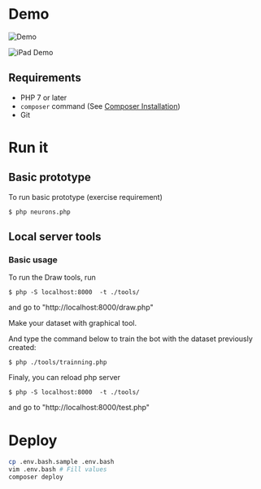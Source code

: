 # Demo
![Demo](https://user-images.githubusercontent.com/24396178/36469308-199aa730-16e7-11e8-8f11-c0c12f13c3de.gif)

![iPad Demo](https://user-images.githubusercontent.com/24396178/36469308-199aa730-16e7-11e8-8f11-c0c12f13c3de.gif)

## Requirements

* PHP 7 or later
* `composer` command (See [Composer Installation](https://getcomposer.org/doc/00-intro.md#installation-linux-unix-osx))
* Git

# Run it

## Basic prototype

To run basic prototype (exercise requirement)

`$ php neurons.php`

## Local server tools

### Basic usage

To run the Draw tools, run 

`$ php -S localhost:8000  -t ./tools/`

and go to "http://localhost:8000/draw.php"

Make your dataset with graphical tool.

And type the command below to train the bot with the dataset previously created: 

`$ php ./tools/trainning.php`

Finaly, you can reload php server 

`$ php -S localhost:8000  -t ./tools/`

and go to "http://localhost:8000/test.php"

# Deploy

```bash
cp .env.bash.sample .env.bash
vim .env.bash # Fill values
composer deploy
```
